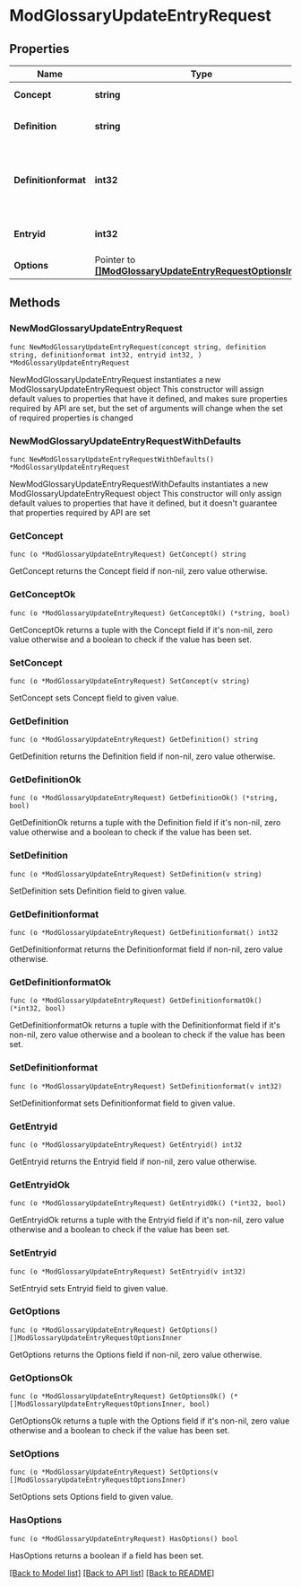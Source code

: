 # ModGlossaryUpdateEntryRequest

## Properties

Name | Type | Description | Notes
------------ | ------------- | ------------- | -------------
**Concept** | **string** | Glossary concept | 
**Definition** | **string** | Glossary concept definition | 
**Definitionformat** | **int32** | definition format (1 &#x3D; HTML, 0 &#x3D; MOODLE, 2 &#x3D; PLAIN, or 4 &#x3D; MARKDOWN) | 
**Entryid** | **int32** | Glossary entry id to update | 
**Options** | Pointer to [**[]ModGlossaryUpdateEntryRequestOptionsInner**](ModGlossaryUpdateEntryRequestOptionsInner.md) |  | [optional] 

## Methods

### NewModGlossaryUpdateEntryRequest

`func NewModGlossaryUpdateEntryRequest(concept string, definition string, definitionformat int32, entryid int32, ) *ModGlossaryUpdateEntryRequest`

NewModGlossaryUpdateEntryRequest instantiates a new ModGlossaryUpdateEntryRequest object
This constructor will assign default values to properties that have it defined,
and makes sure properties required by API are set, but the set of arguments
will change when the set of required properties is changed

### NewModGlossaryUpdateEntryRequestWithDefaults

`func NewModGlossaryUpdateEntryRequestWithDefaults() *ModGlossaryUpdateEntryRequest`

NewModGlossaryUpdateEntryRequestWithDefaults instantiates a new ModGlossaryUpdateEntryRequest object
This constructor will only assign default values to properties that have it defined,
but it doesn't guarantee that properties required by API are set

### GetConcept

`func (o *ModGlossaryUpdateEntryRequest) GetConcept() string`

GetConcept returns the Concept field if non-nil, zero value otherwise.

### GetConceptOk

`func (o *ModGlossaryUpdateEntryRequest) GetConceptOk() (*string, bool)`

GetConceptOk returns a tuple with the Concept field if it's non-nil, zero value otherwise
and a boolean to check if the value has been set.

### SetConcept

`func (o *ModGlossaryUpdateEntryRequest) SetConcept(v string)`

SetConcept sets Concept field to given value.


### GetDefinition

`func (o *ModGlossaryUpdateEntryRequest) GetDefinition() string`

GetDefinition returns the Definition field if non-nil, zero value otherwise.

### GetDefinitionOk

`func (o *ModGlossaryUpdateEntryRequest) GetDefinitionOk() (*string, bool)`

GetDefinitionOk returns a tuple with the Definition field if it's non-nil, zero value otherwise
and a boolean to check if the value has been set.

### SetDefinition

`func (o *ModGlossaryUpdateEntryRequest) SetDefinition(v string)`

SetDefinition sets Definition field to given value.


### GetDefinitionformat

`func (o *ModGlossaryUpdateEntryRequest) GetDefinitionformat() int32`

GetDefinitionformat returns the Definitionformat field if non-nil, zero value otherwise.

### GetDefinitionformatOk

`func (o *ModGlossaryUpdateEntryRequest) GetDefinitionformatOk() (*int32, bool)`

GetDefinitionformatOk returns a tuple with the Definitionformat field if it's non-nil, zero value otherwise
and a boolean to check if the value has been set.

### SetDefinitionformat

`func (o *ModGlossaryUpdateEntryRequest) SetDefinitionformat(v int32)`

SetDefinitionformat sets Definitionformat field to given value.


### GetEntryid

`func (o *ModGlossaryUpdateEntryRequest) GetEntryid() int32`

GetEntryid returns the Entryid field if non-nil, zero value otherwise.

### GetEntryidOk

`func (o *ModGlossaryUpdateEntryRequest) GetEntryidOk() (*int32, bool)`

GetEntryidOk returns a tuple with the Entryid field if it's non-nil, zero value otherwise
and a boolean to check if the value has been set.

### SetEntryid

`func (o *ModGlossaryUpdateEntryRequest) SetEntryid(v int32)`

SetEntryid sets Entryid field to given value.


### GetOptions

`func (o *ModGlossaryUpdateEntryRequest) GetOptions() []ModGlossaryUpdateEntryRequestOptionsInner`

GetOptions returns the Options field if non-nil, zero value otherwise.

### GetOptionsOk

`func (o *ModGlossaryUpdateEntryRequest) GetOptionsOk() (*[]ModGlossaryUpdateEntryRequestOptionsInner, bool)`

GetOptionsOk returns a tuple with the Options field if it's non-nil, zero value otherwise
and a boolean to check if the value has been set.

### SetOptions

`func (o *ModGlossaryUpdateEntryRequest) SetOptions(v []ModGlossaryUpdateEntryRequestOptionsInner)`

SetOptions sets Options field to given value.

### HasOptions

`func (o *ModGlossaryUpdateEntryRequest) HasOptions() bool`

HasOptions returns a boolean if a field has been set.


[[Back to Model list]](../README.md#documentation-for-models) [[Back to API list]](../README.md#documentation-for-api-endpoints) [[Back to README]](../README.md)


